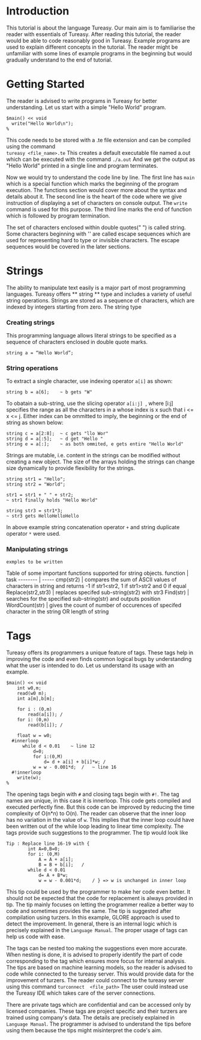 # Introduction
This tutorial is about the language Tureasy. Our main aim is to familiarise the reader with essentials of Tureasy. After reading this tutorial, the reader would be able to code reasonably good in Tureasy.  Example programs are used to explain different concepts in the tutorial. The reader might be unfamiliar with some lines of example programs in the beginning but would gradually understand to the end of tutorial.

# Getting Started
The reader is advised to write programs in Tureasy for better understanding. Let us start with a simple "Hello World" program.
```
$main() << void              
  write("Hello World\n");   
%
```
This code needs to be stored with a .te file extension and can be compiled using the command 			
`tureasy <file_name>.te`
This creates a default executable file named a.out which can be executed with the command
`./a.out`
And we get the output as "Hello World" printed in a single line and program terminates.

Now we would try to understand the code line by line. The first line has `main` which is a special function which marks the beginning of the program execution. The functions section would cover more about the syntax and details about it. The second line is the heart of the code where we give instruction of displaying a set of characters on console output. The `write` command is used for this purpose. The third line marks the end of function which is followed by program termination.

The set of characters enclosed within double quotes(" ") is called string. Some characters beginning with '\' are called escape sequences which are used for representing hard to type or invisible characters. The escape sequences would be covered in the later sections.

# Strings


The ability to manipulate text easily is a major part of most programming languages. Tureasy offers ** string ** type and includes a variety of useful string operations.
Strings are stored as a sequence of characters, which are indexed by integers starting from zero. The string type 

### Creating strings

This programming language allows literal strings to be specified as a sequence of characters enclosed in double quote marks.

```
string a = “Hello World”;
```
  
### String operations
To extract a single character, use indexing operator ` a[i] ` as shown:
```
string b = a[6];	~ b gets "W"
```
To obatain a sub-string, use the slicing operator ` a[i:j]  `, where [i:j] specifies the range as all the characters in a whose index is x such that i <= x <= j. Either index can be ommitted to imply, the beginning or the end of string as shown below:
```
string c = a[2:8];	~ c gets "llo Wor"
string d = a[:5];	~ d get "Hello "
string e = a[:];	~ as both ommited, e gets entire "Hello World"

```

Strings are mutable, i.e. content in the strings can be modified without creating a new object. The size of the arrays holding the strings can change size dynamically to provide flexibility for the strings.
```
string str1 = "Hello";
string str2 = "World";

str1 = str1 + " " + str2;
~ str1 finally holds "Hello World"

string str3 = str1*3;
~ str3 gets HelloHelloHello
```
In above example string concatenation operator ` + ` and string duplicate operator ` * `  were used.



### Manipulating strings

```
exmples to be written
```

Table of some important functions supported for string objects. 
function | task
-------- | -----
cmp(str2) | compares the sum of ASCII values of characters in string and returns -1 if str1<str2,  1 if str1>str2 and 0 if equal 
Replace(str2,str3) | replaces specifed sub-string(str2) with str3
Find(str) 	| searches for the specified sub-string(str) and outputs position
WordCount(str)	| gives the count of number of occurences of specifed character in the string OR length of string


# Tags
Tureasy offers its programmers a unique feature of tags. These tags help in improving the code and even finds common logical bugs by understanding what the user is intended to do. Let us understand its usage with an example.
``` 
$main() << void
	int w0,m;
	read(w0 m);                                  
	int a[m],b[m];
	
	for i : (0,m)
		read(a[i]);	/
	for i: (0,m)
		read(b[i]);	/
		
	float w = w0;  
  #innerloop			
	  while d < 0.01	~ line 12
		  d=0;
		  for i:(0,M)
			  d= d + a[i] + b[i]*w;	/ 
          w = w - 0.001*d;	/ 	~ line 16
  #!innerloop
	write(w);
%
```
The opening tags begin with  `#` and closing tags begin with `#!`. The tag names are unique, in this case it is innerloop.
This code gets compiled and executed perfectly fine. But this code can be improved by reducing the time complexity of O(n*n) to O(n). The reader can observe that the inner loop has no variation in the value of `w`. This implies that the inner loop could have been written  out of the while loop leading to linear time complexity. The tags provide such suggestions to the programmer.
The tip would look like
```
Tip : Replace line 16-19 with {
		int A=0,B=0;
		for i: (0,M)
			A = A + a[i];
			B = B + b[i];	/
		while d < 0.01
			d= A + B*w;
			w = w - 0.001*d;	/ } => w is unchanged in inner loop
``` 
This tip could be used by the programmer to make her code even better. It should not be expected that the code for replacement is always provided in tip. The tip mainly focuses on letting the programmer realize a better way to code and sometimes provides the same.
The tip is suggested after compilation using turzers. In this example, GLORE approach is used to detect the improvement. In general, there is an internal logic which is precisely explained in the `Language Manual`.
The proper usage of tags can help us code with ease. 

The tags can be nested too making the suggestions even more accurate. When nesting is done, it is advised to properly identify the part of code corresponding to the tag which ensures more focus for internal analysis. 
The tips are based on machine learning models, so the reader is advised to code while connected to the tureasy server. This would provide data for the improvement of turzers. The reader could connect to the tureasy server using this command 
` turconnect  <file_path> `
The user could instead use the Tureasy IDE which takes care of the server connections.

There are private tags which are confidential and can be accessed only by licensed companies. These tags are project specific and their turzers are trained using company's data. The details are precisely explained in `Language Manual`. 
The programmer is advised to understand the tips before using them because the tips might misinterpret the code's aim. 
